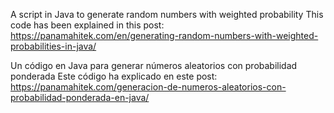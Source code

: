 A script in Java to generate random numbers with weighted probability
This code has been explained in this post: https://panamahitek.com/en/generating-random-numbers-with-weighted-probabilities-in-java/



Un código en Java para generar números aleatorios con probabilidad ponderada
Este código ha explicado en este post: https://panamahitek.com/generacion-de-numeros-aleatorios-con-probabilidad-ponderada-en-java/
